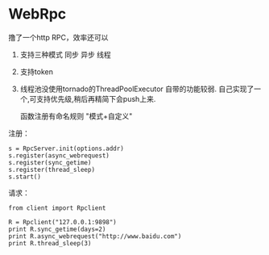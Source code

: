 # WebRpc

撸了一个http RPC，效率还可以

1. 支持三种模式 同步 异步 线程
2. 支持token
3. 线程池没使用tornado的ThreadPoolExecutor 自带的功能较弱. 自己实现了一个,可支持优先级,稍后再精简下会push上来.

   函数注册有命名规则 "模式+自定义"


注册：
```
s = RpcServer.init(options.addr)
s.register(async_webrequest)
s.register(sync_getime)
s.register(thread_sleep)
s.start()

```

请求：
```
from client import Rpclient

R = Rpclient("127.0.0.1:9898")
print R.sync_getime(days=2)
print R.async_webrequest("http://www.baidu.com")
print R.thread_sleep(3)

```

